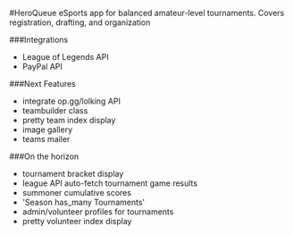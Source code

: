 #HeroQueue
eSports app for balanced amateur-level tournaments. Covers registration, drafting, and organization

###Integrations
 * League of Legends API
 * PayPal API
 
###Next Features
* integrate op.gg/lolking API
* teambuilder class
* pretty team index display
* image gallery
* teams mailer

###On the horizon
* tournament bracket display
* league API auto-fetch tournament game results
* summoner cumulative scores
* 'Season has_many Tournaments'
* admin/volunteer profiles for tournaments
* pretty volunteer index display
